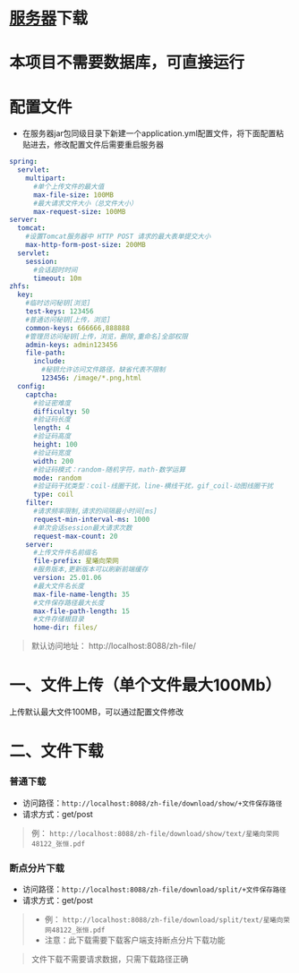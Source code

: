 # [服务器](https://gitee.com/ZhangHeng0805/file_servser/releases/download/V23.03.04/file_server.zip)下载
# 本项目不需要数据库，可直接运行
# 配置文件
* 在服务器jar包同级目录下新建一个application.yml配置文件，将下面配置粘贴进去，修改配置文件后需要重启服务器
```yaml
spring:
  servlet:
    multipart:
      #单个上传文件的最大值
      max-file-size: 100MB
      #最大请求文件大小（总文件大小）
      max-request-size: 100MB
server:
  tomcat:
    #设置Tomcat服务器中 HTTP POST 请求的最大表单提交大小
    max-http-form-post-size: 200MB
  servlet:
    session:
      #会话超时时间
      timeout: 10m
zhfs:
  key:
    #临时访问秘钥[浏览]
    test-keys: 123456
    #普通访问秘钥[上传，浏览]
    common-keys: 666666,888888
    #管理员访问秘钥[上传，浏览，删除,重命名]全部权限
    admin-keys: admin123456
    file-path:
      include:
        #秘钥允许访问文件路径，缺省代表不限制
        123456: /image/*.png,html
  config:
    captcha:
      #验证密难度
      difficulty: 50
      #验证码长度
      length: 4
      #验证码高度
      height: 100
      #验证码宽度
      width: 200
      #验证码模式：random-随机字符，math-数学运算
      mode: random
      #验证码干扰类型：coil-线圈干扰，line-横线干扰，gif_coil-动图线圈干扰
      type: coil
    filter:
      #请求频率限制,请求的间隔最小时间[ms]
      request-min-interval-ms: 1000
      #单次会话session最大请求次数
      request-max-count: 20
    server:
      #上传文件件名前缀名
      file-prefix: 星曦向荣网
      #服务版本,更新版本可以刷新前端缓存
      version: 25.01.06
      #最大文件名长度
      max-file-name-length: 35
      #文件保存路径最大长度
      max-file-path-length: 15
      #文件存储根目录
      home-dir: files/
```
> 默认访问地址：
> http://localhost:8088/zh-file/
# 一、文件上传（单个文件最大100Mb）
上传默认最大文件100MB，可以通过配置文件修改
# 二、文件下载
### 普通下载
* 访问路径：```http://localhost:8088/zh-file/download/show/+文件保存路径```
* 请求方式：get/post

> 例： ```http://localhost:8088/zh-file/download/show/text/星曦向荣网48122_张恒.pdf ```
### 断点分片下载
* 访问路径：```http://localhost:8088/zh-file/download/split/+文件保存路径```
* 请求方式：get/post
> * 例： ```http://localhost:8088/zh-file/download/split/text/星曦向荣网48122_张恒.pdf ```
> * 注意：此下载需要下载客户端支持断点分片下载功能

> 文件下载不需要请求数据，只需下载路径正确


